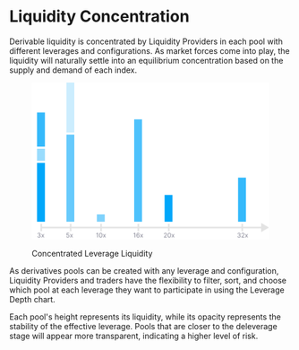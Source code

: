# Liquidity Concentration

Derivable liquidity is concentrated by Liquidity Providers in each pool with different leverages and configurations. As market forces come into play, the liquidity will naturally settle into an equilibrium concentration based on the supply and demand of each index.

<figure><img src="../.gitbook/assets/image (21).png" alt="" width="563"><figcaption><p>Concentrated Leverage Liquidity</p></figcaption></figure>

As derivatives pools can be created with any leverage and configuration, Liquidity Providers and traders have the flexibility to filter, sort, and choose which pool at each leverage they want to participate in using the Leverage Depth chart.

Each pool's height represents its liquidity, while its opacity represents the stability of the effective leverage. Pools that are closer to the deleverage stage will appear more transparent, indicating a higher level of risk.
